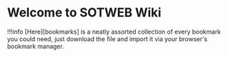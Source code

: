 # Welcome to SOTWEB Wiki

!!!info
    [Here][bookmarks] is a neatly assorted collection of every bookmark you could need, just download the file and import it via your browser's bookmark manager.